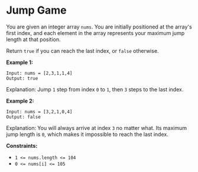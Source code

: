 # Jump Game

You are given an integer array `nums`. You are initially positioned at the array's first index, and each element in the array represents your maximum jump length at that position.

Return `true` if you can reach the last index, or `false` otherwise.

**Example 1:**

```
Input: nums = [2,3,1,1,4]
Output: true
```

Explanation: Jump `1` step from index `0` to `1`, then `3` steps to the last index.

**Example 2:**

```
Input: nums = [3,2,1,0,4]
Output: false
```

Explanation: You will always arrive at index `3` no matter what. Its maximum jump length is `0`, which makes it impossible to reach the last index.
 
**Constraints:**

- `1 <= nums.length <= 104`
- `0 <= nums[i] <= 105`
